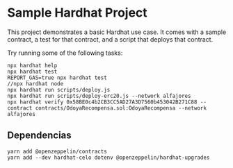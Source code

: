 # Sample Hardhat Project

This project demonstrates a basic Hardhat use case. It comes with a sample contract, a test for that contract, and a script that deploys that contract.

Try running some of the following tasks:

```shell
npx hardhat help
npx hardhat test
REPORT_GAS=true npx hardhat test
//npx hardhat node
npx hardhat run scripts/deploy.js
npx hardhat run scripts/deploy-erc20.js --network alfajores
npx hardhat verify 0x58BE0c4b2CB3CC5AD27A3D7560b453042B271C88 --contract contracts/OdoyaRecompensa.sol:OdoyaRecompensa --network alfajores
```

## Dependencias

```shell
yarn add @openzeppelin/contracts
yarn add --dev hardhat-celo dotenv @openzeppelin/hardhat-upgrades
```
